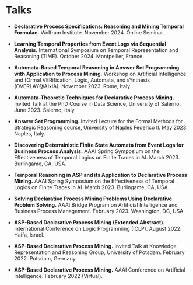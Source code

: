 # Talks

- **Declarative Process Specifications: Reasoning and Mining Temporal Formulae.** Wolfram Institute. November 2024. Online Seminar.

- **Learning Temporal Properties from Event Logs via Sequential Analysis.** International Symposium on Temporal Representation and Reasoning (TIME). October 2024. Montpellier, France.

- **Automata-Based Temporal Reasoning in Answer Set Programming with Application to Process Mining.** Workshop on Artificial Intelligence and fOrmal VERification, Logic, Automata, and sYnthesis (OVERLAY@AIxIA). November 2023. Rome, Italy.

- **Automata-Theoretic Techniques for Declarative Process Mining.** Invited Talk at the PhD Course in Data Science, University of Salerno. June 2023. Salerno, Italy.

- **Answer Set Programming.** Invited Lecture for the Formal Methods for Strategic Reasoning course, University of Naples Federico II. May 2023. Naples, Italy.

- **Discovering Deterministic Finite State Automata from Event Logs for Business Process Analysis.** AAAI Spring Symposium on the Effectiveness of Temporal Logics on Finite Traces in AI. March 2023. Burlingame, CA, USA.

- **Temporal Reasoning in ASP and its Application to Declarative Process Mining.** AAAI Spring Symposium on the Effectiveness of Temporal Logics on Finite Traces in AI. March 2023. Burlingame, CA, USA.

- **Solving Declarative Process Mining Problems Using Declarative Problem Solving.** AAAI Bridge Program on Artificial Intelligence and Business Process Management. February 2023. Washington, DC, USA.

- **ASP-Based Declarative Process Mining (Extended Abstract).** International Conference on Logic Programming (ICLP). August 2022. Haifa, Israel.

- **ASP-Based Declarative Process Mining.** Invited Talk at Knowledge Representation and Reasoning Group, University of Potsdam. February 2022. Potsdam, Germany.

- **ASP-Based Declarative Process Mining.** AAAI Conference on Artificial Intelligence. February 2022 (Virtual).